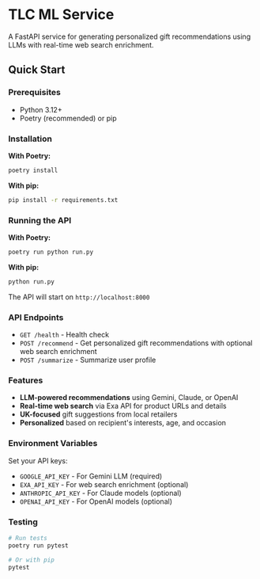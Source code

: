 # TLC ML Service

A FastAPI service for generating personalized gift recommendations using LLMs with real-time web search enrichment.

## Quick Start

### Prerequisites
- Python 3.12+
- Poetry (recommended) or pip

### Installation

**With Poetry:**
```bash
poetry install
```

**With pip:**
```bash
pip install -r requirements.txt
```

### Running the API

**With Poetry:**
```bash
poetry run python run.py
```

**With pip:**
```bash
python run.py
```

The API will start on `http://localhost:8000`

### API Endpoints

- `GET /health` - Health check
- `POST /recommend` - Get personalized gift recommendations with optional web search enrichment
- `POST /summarize` - Summarize user profile

### Features

- **LLM-powered recommendations** using Gemini, Claude, or OpenAI
- **Real-time web search** via Exa API for product URLs and details
- **UK-focused** gift suggestions from local retailers
- **Personalized** based on recipient's interests, age, and occasion

### Environment Variables

Set your API keys:
- `GOOGLE_API_KEY` - For Gemini LLM (required)
- `EXA_API_KEY` - For web search enrichment (optional)
- `ANTHROPIC_API_KEY` - For Claude models (optional)
- `OPENAI_API_KEY` - For OpenAI models (optional)

### Testing

```bash
# Run tests
poetry run pytest

# Or with pip
pytest
```
